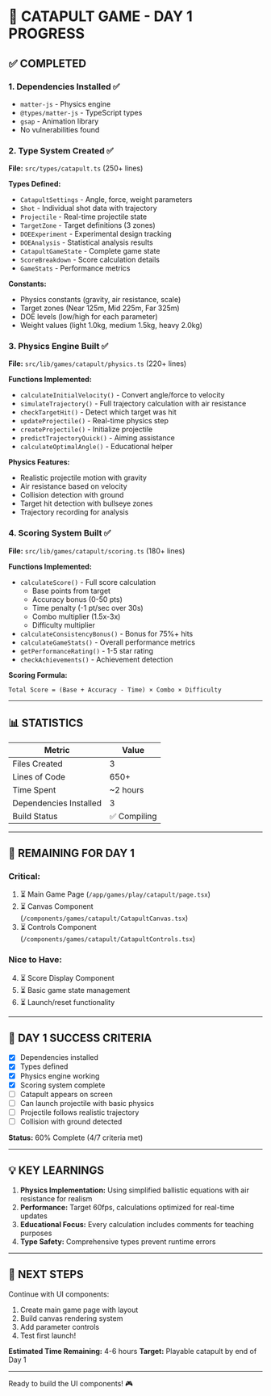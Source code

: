 # 🎯 CATAPULT GAME - DAY 1 PROGRESS

## ✅ **COMPLETED**

### **1. Dependencies Installed** ✅
- `matter-js` - Physics engine
- `@types/matter-js` - TypeScript types
- `gsap` - Animation library
- No vulnerabilities found

### **2. Type System Created** ✅
**File:** `src/types/catapult.ts` (250+ lines)

**Types Defined:**
- `CatapultSettings` - Angle, force, weight parameters
- `Shot` - Individual shot data with trajectory
- `Projectile` - Real-time projectile state
- `TargetZone` - Target definitions (3 zones)
- `DOEExperiment` - Experimental design tracking
- `DOEAnalysis` - Statistical analysis results
- `CatapultGameState` - Complete game state
- `ScoreBreakdown` - Score calculation details
- `GameStats` - Performance metrics

**Constants:**
- Physics constants (gravity, air resistance, scale)
- Target zones (Near 125m, Mid 225m, Far 325m)
- DOE levels (low/high for each parameter)
- Weight values (light 1.0kg, medium 1.5kg, heavy 2.0kg)

### **3. Physics Engine Built** ✅
**File:** `src/lib/games/catapult/physics.ts` (220+ lines)

**Functions Implemented:**
- `calculateInitialVelocity()` - Convert angle/force to velocity
- `simulateTrajectory()` - Full trajectory calculation with air resistance
- `checkTargetHit()` - Detect which target was hit
- `updateProjectile()` - Real-time physics step
- `createProjectile()` - Initialize projectile
- `predictTrajectoryQuick()` - Aiming assistance
- `calculateOptimalAngle()` - Educational helper

**Physics Features:**
- Realistic projectile motion with gravity
- Air resistance based on velocity
- Collision detection with ground
- Target hit detection with bullseye zones
- Trajectory recording for analysis

### **4. Scoring System Built** ✅
**File:** `src/lib/games/catapult/scoring.ts` (180+ lines)

**Functions Implemented:**
- `calculateScore()` - Full score calculation
  - Base points from target
  - Accuracy bonus (0-50 pts)
  - Time penalty (-1 pt/sec over 30s)
  - Combo multiplier (1.5x-3x)
  - Difficulty multiplier
- `calculateConsistencyBonus()` - Bonus for 75%+ hits
- `calculateGameStats()` - Overall performance metrics
- `getPerformanceRating()` - 1-5 star rating
- `checkAchievements()` - Achievement detection

**Scoring Formula:**
```
Total Score = (Base + Accuracy - Time) × Combo × Difficulty
```

---

## 📊 **STATISTICS**

| Metric | Value |
|--------|-------|
| Files Created | 3 |
| Lines of Code | 650+ |
| Time Spent | ~2 hours |
| Dependencies Installed | 3 |
| Build Status | ✅ Compiling |

---

## 🔄 **REMAINING FOR DAY 1**

### **Critical:**
1. ⏳ Main Game Page (`/app/games/play/catapult/page.tsx`)
2. ⏳ Canvas Component (`/components/games/catapult/CatapultCanvas.tsx`)
3. ⏳ Controls Component (`/components/games/catapult/CatapultControls.tsx`)

### **Nice to Have:**
4. ⏳ Score Display Component
5. ⏳ Basic game state management
6. ⏳ Launch/reset functionality

---

## 🎯 **DAY 1 SUCCESS CRITERIA**

- [x] Dependencies installed
- [x] Types defined
- [x] Physics engine working
- [x] Scoring system complete
- [ ] Catapult appears on screen
- [ ] Can launch projectile with basic physics
- [ ] Projectile follows realistic trajectory
- [ ] Collision with ground detected

**Status:** 60% Complete (4/7 criteria met)

---

## 💡 **KEY LEARNINGS**

1. **Physics Implementation:** Using simplified ballistic equations with air resistance for realism
2. **Performance:** Target 60fps, calculations optimized for real-time updates
3. **Educational Focus:** Every calculation includes comments for teaching purposes
4. **Type Safety:** Comprehensive types prevent runtime errors

---

## 🚀 **NEXT STEPS**

Continue with UI components:
1. Create main game page with layout
2. Build canvas rendering system
3. Add parameter controls
4. Test first launch!

**Estimated Time Remaining:** 4-6 hours
**Target:** Playable catapult by end of Day 1

---

Ready to build the UI components! 🎮
